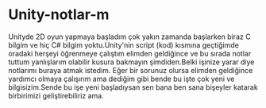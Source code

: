 # Unity-notlar-m
Unityde 2D oyun yapmaya başladım çok yakın zamanda başlarken biraz C bilgim ve hiç C# bilgim yoktu.Unity'nin script (kod) kısmına geçtiğimde oradaki herşeyi öğrenmeye çalıştım elimden geldiğince ve bu sırada notlar tuttum yanlışlarım olabilir kusura bakmayın şimdiden.Belki işinize yarar diye notlarımı buraya atmak istedim.
Eğer bir sorunuz olursa elimden geldiğince yardımcı olmaya çalışırım ama dediğim gibi bende bu işte çok yeni ve bilgisizim.Sende bu işe yeni başladıysan sen bana ben sana bişeyler katarak birbirimizi geliştirebiliriz ama.
